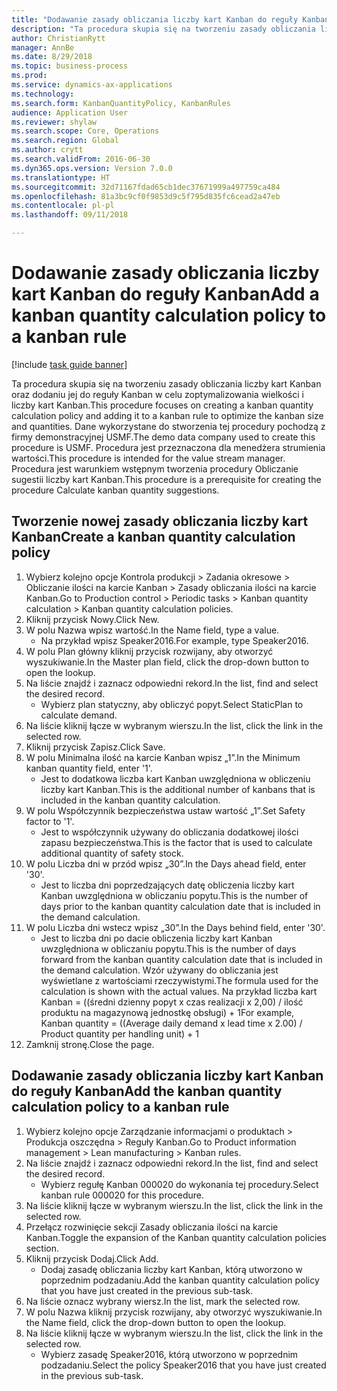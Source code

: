 ```yaml
--- 
title: "Dodawanie zasady obliczania liczby kart Kanban do reguły Kanban"
description: "Ta procedura skupia się na tworzeniu zasady obliczania liczby kart Kanban oraz dodaniu jej do reguły Kanban w celu zoptymalizowania wielkości i liczby kart Kanban."
author: ChristianRytt
manager: AnnBe
ms.date: 8/29/2018
ms.topic: business-process
ms.prod: 
ms.service: dynamics-ax-applications
ms.technology: 
ms.search.form: KanbanQuantityPolicy, KanbanRules
audience: Application User
ms.reviewer: shylaw
ms.search.scope: Core, Operations
ms.search.region: Global
ms.author: crytt
ms.search.validFrom: 2016-06-30
ms.dyn365.ops.version: Version 7.0.0
ms.translationtype: HT
ms.sourcegitcommit: 32d71167fdad65cb1dec37671999a497759ca484
ms.openlocfilehash: 81a3bc9cf0f9853d9c5f795d835fc6cead2a47eb
ms.contentlocale: pl-pl
ms.lasthandoff: 09/11/2018

---
```

# <a name="add-a-kanban-quantity-calculation-policy-to-a-kanban-rule"></a><span data-ttu-id="1e1ed-103">Dodawanie zasady obliczania liczby kart Kanban do reguły Kanban</span><span class="sxs-lookup"><span data-stu-id="1e1ed-103">Add a kanban quantity calculation policy to a kanban rule</span></span>

[!include [task guide banner](../../includes/task-guide-banner.md)]

<span data-ttu-id="1e1ed-104">Ta procedura skupia się na tworzeniu zasady obliczania liczby kart Kanban oraz dodaniu jej do reguły Kanban w celu zoptymalizowania wielkości i liczby kart Kanban.</span><span class="sxs-lookup"><span data-stu-id="1e1ed-104">This procedure focuses on creating a kanban quantity calculation policy and adding it to a kanban rule to optimize the kanban size and quantities.</span></span> <span data-ttu-id="1e1ed-105">Dane wykorzystane do stworzenia tej procedury pochodzą z firmy demonstracyjnej USMF.</span><span class="sxs-lookup"><span data-stu-id="1e1ed-105">The demo data company used to create this procedure is USMF.</span></span> <span data-ttu-id="1e1ed-106">Procedura jest przeznaczona dla menedżera strumienia wartości.</span><span class="sxs-lookup"><span data-stu-id="1e1ed-106">This procedure is intended for the value stream manager.</span></span> <span data-ttu-id="1e1ed-107">Procedura jest warunkiem wstępnym tworzenia procedury Obliczanie sugestii liczby kart Kanban.</span><span class="sxs-lookup"><span data-stu-id="1e1ed-107">This procedure is a prerequisite for creating the procedure Calculate kanban quantity suggestions.</span></span> 


## <a name="create-a-kanban-quantity-calculation-policy"></a><span data-ttu-id="1e1ed-108">Tworzenie nowej zasady obliczania liczby kart Kanban</span><span class="sxs-lookup"><span data-stu-id="1e1ed-108">Create a kanban quantity calculation policy</span></span>
1. <span data-ttu-id="1e1ed-109">Wybierz kolejno opcje Kontrola produkcji > Zadania okresowe > Obliczanie ilości na karcie Kanban > Zasady obliczania ilości na karcie Kanban.</span><span class="sxs-lookup"><span data-stu-id="1e1ed-109">Go to Production control > Periodic tasks > Kanban quantity calculation > Kanban quantity calculation policies.</span></span>
2. <span data-ttu-id="1e1ed-110">Kliknij przycisk Nowy.</span><span class="sxs-lookup"><span data-stu-id="1e1ed-110">Click New.</span></span>
3. <span data-ttu-id="1e1ed-111">W polu Nazwa wpisz wartość.</span><span class="sxs-lookup"><span data-stu-id="1e1ed-111">In the Name field, type a value.</span></span>
    * <span data-ttu-id="1e1ed-112">Na przykład wpisz Speaker2016.</span><span class="sxs-lookup"><span data-stu-id="1e1ed-112">For example, type Speaker2016.</span></span>  
4. <span data-ttu-id="1e1ed-113">W polu Plan główny kliknij przycisk rozwijany, aby otworzyć wyszukiwanie.</span><span class="sxs-lookup"><span data-stu-id="1e1ed-113">In the Master plan field, click the drop-down button to open the lookup.</span></span>
5. <span data-ttu-id="1e1ed-114">Na liście znajdź i zaznacz odpowiedni rekord.</span><span class="sxs-lookup"><span data-stu-id="1e1ed-114">In the list, find and select the desired record.</span></span>
    * <span data-ttu-id="1e1ed-115">Wybierz plan statyczny, aby obliczyć popyt.</span><span class="sxs-lookup"><span data-stu-id="1e1ed-115">Select StaticPlan to calculate demand.</span></span>  
6. <span data-ttu-id="1e1ed-116">Na liście kliknij łącze w wybranym wierszu.</span><span class="sxs-lookup"><span data-stu-id="1e1ed-116">In the list, click the link in the selected row.</span></span>
7. <span data-ttu-id="1e1ed-117">Kliknij przycisk Zapisz.</span><span class="sxs-lookup"><span data-stu-id="1e1ed-117">Click Save.</span></span>
8. <span data-ttu-id="1e1ed-118">W polu Minimalna ilość na karcie Kanban wpisz „1”.</span><span class="sxs-lookup"><span data-stu-id="1e1ed-118">In the Minimum kanban quantity field, enter '1'.</span></span>
    * <span data-ttu-id="1e1ed-119">Jest to dodatkowa liczba kart Kanban uwzględniona w obliczeniu liczby kart Kanban.</span><span class="sxs-lookup"><span data-stu-id="1e1ed-119">This is the additional number of kanbans that is included in the kanban quantity calculation.</span></span>  
9. <span data-ttu-id="1e1ed-120">W polu Współczynnik bezpieczeństwa ustaw wartość „1”.</span><span class="sxs-lookup"><span data-stu-id="1e1ed-120">Set Safety factor to '1'.</span></span>
    * <span data-ttu-id="1e1ed-121">Jest to współczynnik używany do obliczania dodatkowej ilości zapasu bezpieczeństwa.</span><span class="sxs-lookup"><span data-stu-id="1e1ed-121">This is the factor that is used to calculate additional quantity of safety stock.</span></span>  
10. <span data-ttu-id="1e1ed-122">W polu Liczba dni w przód wpisz „30”.</span><span class="sxs-lookup"><span data-stu-id="1e1ed-122">In the Days ahead field, enter '30'.</span></span>
    * <span data-ttu-id="1e1ed-123">Jest to liczba dni poprzedzających datę obliczenia liczby kart Kanban uwzględniona w obliczaniu popytu.</span><span class="sxs-lookup"><span data-stu-id="1e1ed-123">This is the number of days prior to the kanban quantity calculation date that is included in the demand calculation.</span></span>  
11. <span data-ttu-id="1e1ed-124">W polu Liczba dni wstecz wpisz „30”.</span><span class="sxs-lookup"><span data-stu-id="1e1ed-124">In the Days behind field, enter '30'.</span></span>
    * <span data-ttu-id="1e1ed-125">Jest to liczba dni po dacie obliczenia liczby kart Kanban uwzględniona w obliczaniu popytu.</span><span class="sxs-lookup"><span data-stu-id="1e1ed-125">This is the number of days forward from the kanban quantity calculation date that is included in the demand calculation.</span></span>  <span data-ttu-id="1e1ed-126">Wzór używany do obliczania jest wyświetlane z wartościami rzeczywistymi.</span><span class="sxs-lookup"><span data-stu-id="1e1ed-126">The formula used for the calculation is shown with the actual values.</span></span> <span data-ttu-id="1e1ed-127">Na przykład liczba kart Kanban = ((średni dzienny popyt x czas realizacji x 2,00) / ilość produktu na magazynową jednostkę obsługi) + 1</span><span class="sxs-lookup"><span data-stu-id="1e1ed-127">For example,  Kanban quantity = ((Average daily demand x lead time x 2.00) / Product quantity per handling unit) + 1</span></span>  
12. <span data-ttu-id="1e1ed-128">Zamknij stronę.</span><span class="sxs-lookup"><span data-stu-id="1e1ed-128">Close the page.</span></span>

## <a name="add-the-kanban-quantity-calculation-policy-to-a-kanban-rule"></a><span data-ttu-id="1e1ed-129">Dodawanie zasady obliczania liczby kart Kanban do reguły Kanban</span><span class="sxs-lookup"><span data-stu-id="1e1ed-129">Add the kanban quantity calculation policy to a kanban rule</span></span>
1. <span data-ttu-id="1e1ed-130">Wybierz kolejno opcje Zarządzanie informacjami o produktach > Produkcja oszczędna > Reguły Kanban.</span><span class="sxs-lookup"><span data-stu-id="1e1ed-130">Go to Product information management > Lean manufacturing > Kanban rules.</span></span>
2. <span data-ttu-id="1e1ed-131">Na liście znajdź i zaznacz odpowiedni rekord.</span><span class="sxs-lookup"><span data-stu-id="1e1ed-131">In the list, find and select the desired record.</span></span>
    * <span data-ttu-id="1e1ed-132">Wybierz regułę Kanban 000020 do wykonania tej procedury.</span><span class="sxs-lookup"><span data-stu-id="1e1ed-132">Select kanban rule 000020 for this procedure.</span></span>  
3. <span data-ttu-id="1e1ed-133">Na liście kliknij łącze w wybranym wierszu.</span><span class="sxs-lookup"><span data-stu-id="1e1ed-133">In the list, click the link in the selected row.</span></span>
4. <span data-ttu-id="1e1ed-134">Przełącz rozwinięcie sekcji Zasady obliczania ilości na karcie Kanban.</span><span class="sxs-lookup"><span data-stu-id="1e1ed-134">Toggle the expansion of the Kanban quantity calculation policies section.</span></span>
5. <span data-ttu-id="1e1ed-135">Kliknij przycisk Dodaj.</span><span class="sxs-lookup"><span data-stu-id="1e1ed-135">Click Add.</span></span>
    * <span data-ttu-id="1e1ed-136">Dodaj zasadę obliczania liczby kart Kanban, którą utworzono w poprzednim podzadaniu.</span><span class="sxs-lookup"><span data-stu-id="1e1ed-136">Add the kanban quantity calculation policy that you have just created in the previous sub-task.</span></span>  
6. <span data-ttu-id="1e1ed-137">Na liście oznacz wybrany wiersz.</span><span class="sxs-lookup"><span data-stu-id="1e1ed-137">In the list, mark the selected row.</span></span>
7. <span data-ttu-id="1e1ed-138">W polu Nazwa kliknij przycisk rozwijany, aby otworzyć wyszukiwanie.</span><span class="sxs-lookup"><span data-stu-id="1e1ed-138">In the Name field, click the drop-down button to open the lookup.</span></span>
8. <span data-ttu-id="1e1ed-139">Na liście kliknij łącze w wybranym wierszu.</span><span class="sxs-lookup"><span data-stu-id="1e1ed-139">In the list, click the link in the selected row.</span></span>
    * <span data-ttu-id="1e1ed-140">Wybierz zasadę Speaker2016, którą utworzono w poprzednim podzadaniu.</span><span class="sxs-lookup"><span data-stu-id="1e1ed-140">Select the policy Speaker2016 that you have just created in the previous sub-task.</span></span>  


